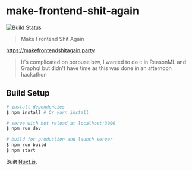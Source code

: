 # make-frontend-shit-again

[![Build Status](https://travis-ci.org/https://github.com/SaraVieira/make-frontend-shit-again.svg)](https://travis-ci.org/https://github.com/SaraVieira/make-frontend-shit-again)

> Make Frontend Shit Again

https://makefrontendshitagain.party

> It's complicated on porpuse btw, I wanted to do it in ReasonML and Graphql but didn't have time as this was done in an afternoon hackathon

## Build Setup

```bash
# install dependencies
$ npm install # Or yarn install

# serve with hot reload at localhost:3000
$ npm run dev

# build for production and launch server
$ npm run build
$ npm start
```

Built [Nuxt.js](https://github.com/nuxt/nuxt.js).
